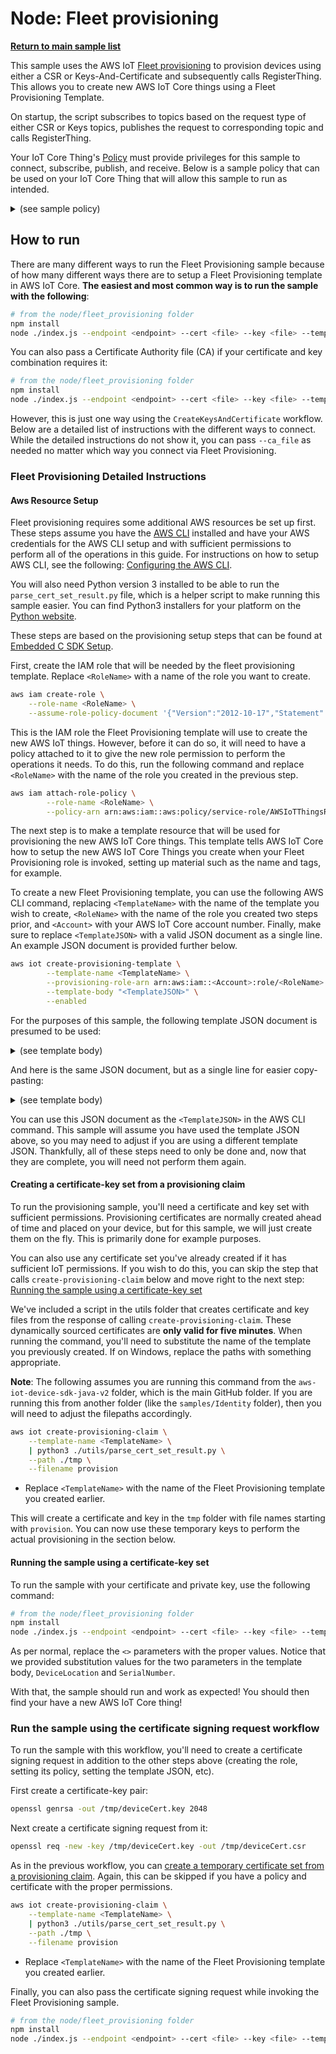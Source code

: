 # Node: Fleet provisioning

[**Return to main sample list**](../../README.md)

This sample uses the AWS IoT [Fleet provisioning](https://docs.aws.amazon.com/iot/latest/developerguide/provision-wo-cert.html) to provision devices using either a CSR or Keys-And-Certificate and subsequently calls RegisterThing. This allows you to create new AWS IoT Core things using a Fleet Provisioning Template.

On startup, the script subscribes to topics based on the request type of either CSR or Keys topics, publishes the request to corresponding topic and calls RegisterThing.

Your IoT Core Thing's [Policy](https://docs.aws.amazon.com/iot/latest/developerguide/iot-policies.html) must provide privileges for this sample to connect, subscribe, publish, and receive. Below is a sample policy that can be used on your IoT Core Thing that will allow this sample to run as intended.

<details>
<summary>(see sample policy)</summary>
<pre>
{
  "Version": "2012-10-17",
  "Statement": [
    {
      "Effect": "Allow",
      "Action": "iot:Publish",
      "Resource": [
        "arn:aws:iot:<b>region</b>:<b>account</b>:topic/$aws/certificates/create/json",
        "arn:aws:iot:<b>region</b>:<b>account</b>:topic/$aws/certificates/create-from-csr/json",
        "arn:aws:iot:<b>region</b>:<b>account</b>:topic/$aws/provisioning-templates/<b>templatename</b>/provision/json"
      ]
    },
    {
      "Effect": "Allow",
      "Action": [
        "iot:Receive"
      ],
      "Resource": [
        "arn:aws:iot:<b>region</b>:<b>account</b>:topic/$aws/certificates/create/json/accepted",
        "arn:aws:iot:<b>region</b>:<b>account</b>:topic/$aws/certificates/create/json/rejected",
        "arn:aws:iot:<b>region</b>:<b>account</b>:topic/$aws/certificates/create-from-csr/json/accepted",
        "arn:aws:iot:<b>region</b>:<b>account</b>:topic/$aws/certificates/create-from-csr/json/rejected",
        "arn:aws:iot:<b>region</b>:<b>account</b>:topic/$aws/provisioning-templates/<b>templatename</b>/provision/json/accepted",
        "arn:aws:iot:<b>region</b>:<b>account</b>:topic/$aws/provisioning-templates/<b>templatename</b>/provision/json/rejected"
      ]
    },
    {
      "Effect": "Allow",
      "Action": [
        "iot:Subscribe"
      ],
      "Resource": [
        "arn:aws:iot:<b>region</b>:<b>account</b>:topicfilter/$aws/certificates/create/json/accepted",
        "arn:aws:iot:<b>region</b>:<b>account</b>:topicfilter/$aws/certificates/create/json/rejected",
        "arn:aws:iot:<b>region</b>:<b>account</b>:topicfilter/$aws/certificates/create-from-csr/json/accepted",
        "arn:aws:iot:<b>region</b>:<b>account</b>:topicfilter/$aws/certificates/create-from-csr/json/rejected",
        "arn:aws:iot:<b>region</b>:<b>account</b>:topicfilter/$aws/provisioning-templates/<b>templatename</b>/provision/json/accepted",
        "arn:aws:iot:<b>region</b>:<b>account</b>:topicfilter/$aws/provisioning-templates/<b>templatename</b>/provision/json/rejected"
      ]
    },
    {
      "Effect": "Allow",
      "Action": "iot:Connect",
      "Resource": "arn:aws:iot:<b>region</b>:<b>account</b>:client/test-*"
    }
  ]
}
</pre>

Replace with the following with the data from your AWS account:
* `<region>`: The AWS IoT Core region where you created your AWS IoT Core thing you wish to use with this sample. For example `us-east-1`.
* `<account>`: Your AWS IoT Core account ID. This is the set of numbers in the top right next to your AWS account name when using the AWS IoT Core website.
* `<templatename>`: The name of your AWS Fleet Provisioning template you want to use to create new AWS IoT Core Things.

Note that in a real application, you may want to avoid the use of wildcards in your ClientID or use them selectively. Please follow best practices when working with AWS on production applications using the SDK. Also, for the purposes of this sample, please make sure your policy allows a client ID of `test-*` to connect or use `--client_id <client ID here>` to send the client ID your policy supports.

</details>

## How to run

There are many different ways to run the Fleet Provisioning sample because of how many different ways there are to setup a Fleet Provisioning template in AWS IoT Core. **The easiest and most common way is to run the sample with the following**:

``` sh
# from the node/fleet_provisioning folder
npm install
node ./index.js --endpoint <endpoint> --cert <file> --key <file> --template_name <template name> --template_parameters <template parameters>
```

You can also pass a Certificate Authority file (CA) if your certificate and key combination requires it:

``` sh
# from the node/fleet_provisioning folder
npm install
node ./index.js --endpoint <endpoint> --cert <file> --key <file> --template_name <template name> --template_parameters <template parameters> --ca_file <file>
```

However, this is just one way using the `CreateKeysAndCertificate` workflow. Below are a detailed list of instructions with the different ways to connect. While the detailed instructions do not show it, you can pass `--ca_file` as needed no matter which way you connect via Fleet Provisioning.

### Fleet Provisioning Detailed Instructions

#### Aws Resource Setup

Fleet provisioning requires some additional AWS resources be set up first. These steps assume you have the [AWS CLI](https://aws.amazon.com/cli/) installed and have your AWS credentials for the AWS CLI setup and with sufficient permissions to perform all of the operations in this guide. For instructions on how to setup AWS CLI, see the following: [Configuring the AWS CLI](https://docs.aws.amazon.com/cli/latest/userguide/cli-chap-configure.html).

You will also need Python version 3 installed to be able to run the `parse_cert_set_result.py` file, which is a helper script to make running this sample easier. You can find Python3 installers for your platform on the [Python website](https://www.python.org/).

These steps are based on the provisioning setup steps
that can be found at [Embedded C SDK Setup](https://docs.aws.amazon.com/freertos/latest/lib-ref/c-sdk/provisioning/provisioning_tests.html#provisioning_system_tests_setup).


First, create the IAM role that will be needed by the fleet provisioning template. Replace `<RoleName>` with a name of the role you want to create.

``` sh
aws iam create-role \
    --role-name <RoleName> \
    --assume-role-policy-document '{"Version":"2012-10-17","Statement":[{"Action":"sts:AssumeRole","Effect":"Allow","Principal":{"Service":"iot.amazonaws.com"}}]}'
```

This is the IAM role the Fleet Provisioning template will use to create the new AWS IoT things. However, before it can do so, it will need to have a policy attached to it to give the new role permission to perform the operations it needs. To do this, run the following command and replace `<RoleName>` with the name of the role you created in the previous step.

``` sh
aws iam attach-role-policy \
        --role-name <RoleName> \
        --policy-arn arn:aws:iam::aws:policy/service-role/AWSIoTThingsRegistration
```

The next step is to make a template resource that will be used for provisioning the new AWS IoT Core things. This template tells AWS IoT Core how to setup the new AWS IoT Core Things you create when your Fleet Provisioning role is invoked, setting up material such as the name and tags, for example.

To create a new Fleet Provisioning template, you can use the following AWS CLI command, replacing `<TemplateName>` with the name of the template you wish to create, `<RoleName>` with the name of the role you created two steps prior, and `<Account>` with your AWS IoT Core account number. Finally, make sure to replace `<TemplateJSON>` with a valid JSON document as a single line. An example JSON document is provided further below.

``` sh
aws iot create-provisioning-template \
        --template-name <TemplateName> \
        --provisioning-role-arn arn:aws:iam::<Account>:role/<RoleName> \
        --template-body "<TemplateJSON>" \
        --enabled
```

For the purposes of this sample, the following template JSON document is presumed to be used:

<details>
<summary>(see template body)</summary>

```json
{
  "Parameters": {
    "DeviceLocation": {
      "Type": "String"
    },
    "AWS::IoT::Certificate::Id": {
      "Type": "String"
    },
    "SerialNumber": {
      "Type": "String"
    }
  },
  "Mappings": {
    "LocationTable": {
      "Seattle": {
        "LocationUrl": "https://example.aws"
      }
    }
  },
  "Resources": {
    "thing": {
      "Type": "AWS::IoT::Thing",
      "Properties": {
        "ThingName": {
          "Fn::Join": [
            "",
            [
              "ThingPrefix_",
              {
                "Ref": "SerialNumber"
              }
            ]
          ]
        },
        "AttributePayload": {
          "version": "v1",
          "serialNumber": "serialNumber"
        }
      },
      "OverrideSettings": {
        "AttributePayload": "MERGE",
        "ThingTypeName": "REPLACE",
        "ThingGroups": "DO_NOTHING"
      }
    },
    "certificate": {
      "Type": "AWS::IoT::Certificate",
      "Properties": {
        "CertificateId": {
          "Ref": "AWS::IoT::Certificate::Id"
        },
        "Status": "Active"
      },
      "OverrideSettings": {
        "Status": "REPLACE"
      }
    },
    "policy": {
      "Type": "AWS::IoT::Policy",
      "Properties": {
        "PolicyDocument": {
          "Version": "2012-10-17",
          "Statement": [
            {
              "Effect": "Allow",
              "Action": [
                "iot:Connect",
                "iot:Subscribe",
                "iot:Publish",
                "iot:Receive"
              ],
              "Resource": "*"
            }
          ]
        }
      }
    }
  },
  "DeviceConfiguration": {
    "FallbackUrl": "https://www.example.com/test-site",
    "LocationUrl": {
      "Fn::FindInMap": [
        "LocationTable",
        {
          "Ref": "DeviceLocation"
        },
        "LocationUrl"
      ]
    }
  }
}
```

</details>

And here is the same JSON document, but as a single line for easier copy-pasting:

<details>
<summary>(see template body)</summary>

``` json
{"Parameters": {"DeviceLocation": {"Type": "String"},"AWS::IoT::Certificate::Id": {"Type": "String"},"SerialNumber": {"Type": "String"}},"Mappings": {"LocationTable": {"Seattle": {"LocationUrl": "https://example.aws"}}},"Resources": {"thing": {"Type": "AWS::IoT::Thing","Properties": {"ThingName": {"Fn::Join": ["",["ThingPrefix_",{"Ref": "SerialNumber"}]]},"AttributePayload": {"version": "v1","serialNumber": "serialNumber"}},"OverrideSettings": {"AttributePayload": "MERGE","ThingTypeName": "REPLACE","ThingGroups": "DO_NOTHING"}},"certificate": {"Type": "AWS::IoT::Certificate","Properties": {"CertificateId": {"Ref": "AWS::IoT::Certificate::Id"},"Status": "Active"},"OverrideSettings": {"Status": "REPLACE"}},"policy": {"Type": "AWS::IoT::Policy","Properties": {"PolicyDocument": {"Version": "2012-10-17","Statement": [{"Effect": "Allow","Action": ["iot:Connect","iot:Subscribe","iot:Publish","iot:Receive"],"Resource": "*"}]}}}},"DeviceConfiguration": {"FallbackUrl": "https://www.example.com/test-site","LocationUrl": {"Fn::FindInMap": ["LocationTable",{"Ref": "DeviceLocation"},"LocationUrl"]}}}
```

</details>

You can use this JSON document as the `<TemplateJSON>` in the AWS CLI command. This sample will assume you have used the template JSON above, so you may need to adjust if you are using a different template JSON. Thankfully, all of these steps need to only be done and, now that they are complete, you will need not perform them again.

#### Creating a certificate-key set from a provisioning claim

To run the provisioning sample, you'll need a certificate and key set with sufficient permissions. Provisioning certificates are normally created ahead of time and placed on your device, but for this sample, we will just create them on the fly. This is primarily done for example purposes.

You can also use any certificate set you've already created if it has sufficient IoT permissions. If you wish to do this, you can skip the step that calls `create-provisioning-claim` below and move right to the next step: [Running the sample using a certificate-key set](#running-the-sample-using-a-certificate-key-set)

We've included a script in the utils folder that creates certificate and key files from the response of calling
`create-provisioning-claim`. These dynamically sourced certificates are **only valid for five minutes**. When running the command,
you'll need to substitute the name of the template you previously created. If on Windows, replace the paths with something appropriate.

**Note**: The following assumes you are running this command from the `aws-iot-device-sdk-java-v2` folder, which is the main GitHub folder. If you are running this from another folder (like the `samples/Identity` folder), then you will need to adjust the filepaths accordingly.

```sh
aws iot create-provisioning-claim \
    --template-name <TemplateName> \
    | python3 ./utils/parse_cert_set_result.py \
    --path ./tmp \
    --filename provision
```
* Replace `<TemplateName>` with the name of the Fleet Provisioning template you created earlier.

This will create a certificate and key in the `tmp` folder with file names starting with `provision`. You can now use these temporary keys
to perform the actual provisioning in the section below.

#### Running the sample using a certificate-key set

To run the sample with your certificate and private key, use the following command:

``` sh
# from the node/fleet_provisioning folder
npm install
node ./index.js --endpoint <endpoint> --cert <file> --key <file> --template_name <template name> --template_parameters '{\"SerialNumber\":\"1\",\"DeviceLocation\":\"Seattle\"}'
```

As per normal, replace the `<>` parameters with the proper values. Notice that we provided substitution values for the two parameters in the template body, `DeviceLocation` and `SerialNumber`.

With that, the sample should run and work as expected! You should then find your have a new AWS IoT Core thing!

### Run the sample using the certificate signing request workflow

To run the sample with this workflow, you'll need to create a certificate signing request in addition to the other steps above (creating the role, setting its policy, setting the template JSON, etc).

First create a certificate-key pair:
``` sh
openssl genrsa -out /tmp/deviceCert.key 2048
```

Next create a certificate signing request from it:
``` sh
openssl req -new -key /tmp/deviceCert.key -out /tmp/deviceCert.csr
```

As in the previous workflow, you can [create a temporary certificate set from a provisioning claim](#creating-a-certificate-key-set-from-a-provisioning-claim). Again, this can be skipped if you have a policy and certificate with the proper permissions.

```sh
aws iot create-provisioning-claim \
    --template-name <TemplateName> \
    | python3 ./utils/parse_cert_set_result.py \
    --path ./tmp \
    --filename provision
```
* Replace `<TemplateName>` with the name of the Fleet Provisioning template you created earlier.

Finally, you can also pass the certificate signing request while invoking the Fleet Provisioning sample.

``` sh
# from the node/fleet_provisioning folder
npm install
node ./index.js --endpoint <endpoint> --cert <file> --key <file> --template_name <template name> --template_parameters '{\"SerialNumber\":\"1\",\"DeviceLocation\":\"Seattle\"}' --csr <path to csr file>
```


